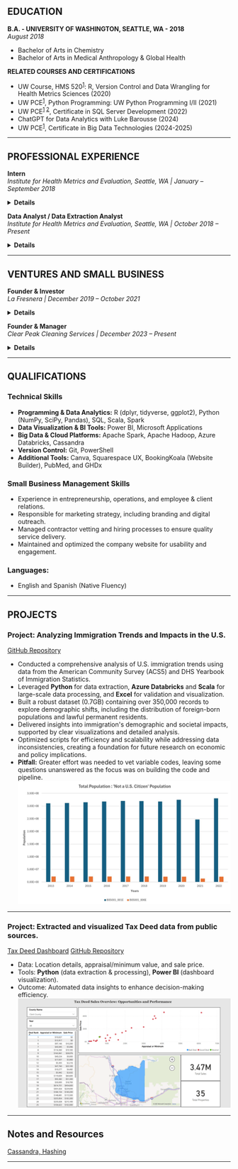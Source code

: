 ## EDUCATION

**B.A. -  UNIVERSITY OF WASHINGTON, SEATTLE, WA - 2018**  
_August 2018_  
- Bachelor of Arts in Chemistry  
- Bachelor of Arts in Medical Anthropology & Global Health  

**RELATED COURSES AND CERTIFICATIONS**  
- UW Course, HMS 520<sup>[1](https://www.washington.edu/students/crscat/hms.html)</sup>: R, Version Control and Data Wrangling for Health Metrics Sciences (2020)  
- UW PCE<sup>[1](https://www.pce.uw.edu/)</sup>, Python Programming: UW Python Programming I/II (2021)  
- UW PCE<sup>[1](https://github.com/chrish47-afk/chrish47-afk.github.io/blob/main/images/UW_SQL.jpeg) [2](https://www.pce.uw.edu/certificates/sql-server-database-development)</sup>, Certificate in SQL Server Development (2022)  
- ChatGPT for Data Analytics with Luke Barousse (2024)  
- UW PCE<sup>[1](https://www.pce.uw.edu/certificates/big-data-technologies)</sup>, Certificate in Big Data Technologies (2024-2025)  

---

## PROFESSIONAL EXPERIENCE

**Intern**  
_Institute for Health Metrics and Evaluation, Seattle, WA | January – September 2018_

<details>
  <summary><strong>Details</strong></summary>

<ul>
<li>Performed Upper Respiratory Infections & Hearing Loss scientific literature screenings and extractions.</li>
</ul>

</details>

**Data Analyst / Data Extraction Analyst**  
_Institute for Health Metrics and Evaluation, Seattle, WA | October 2018 – Present_

<details>
  <summary><strong>Details</strong></summary>
  
  <ul>
  <li>Conducted ad-hoc analytical work, including vetting data pipelines, creating visualizations, updating legacy code, and developing code for data verification and quality management.</li>
  <li>Managed and maintained the integrity of large data bins focused on maternal causes (both nonfatal and fatal) and infertility, ensuring data consistency across multiple datasets.</li>
  <li>Led data landscaping initiatives, identifying gaps, inconsistencies, and opportunities for enhanced data reliability in maternal health research.</li>
  <li>Experience in Scientific Literature and Microdata extractions.</li>
  <li>Ran, transformed, and developed new procedures for maternal, STI, and infertility data/code pipelines.</li>
  <li>Utilized HPC clusters and IDEs for version control and running R, STATA, and Python code.</li>
  <li>Conducted rigorous data validation and verification processes to enhance the accuracy and trustworthiness of in-house data, aligning with IHME’s standards for high-confidence data.</li>
  </ul>

</details>

---

## VENTURES AND SMALL BUSINESS

**Founder & Investor**  
_La Fresnera | December 2019 – October 2021_

<details>
  <summary><strong>Details</strong></summary>
  
<ul>  
<li>Mission-driven startup for the growth of Organic Cacao Farming & Regenerative Agriculture.</li>
</ul>

</details>

**Founder & Manager**  
_Clear Peak Cleaning Services | December 2023 – Present_

<details>
  <summary><strong>Details</strong></summary>
  
  <ul>
  <li>Recruited, trained, and supervised a team of cleaning staff, ensuring high standards of service and customer satisfaction.</li>
  <li>Conducted market analysis to identify growth opportunities and expand the customer base.</li>
  <li>Managed budgeting, financial planning, and expense management to ensure profitability, while outsourcing administrative duties such as payroll management.</li>
  <li>Designed and created marketing content for the company website and other platforms.</li>
  <li><a href="https://clearpeakcleaning.com" target="_blank">Visit Clear Peak Cleaning Services</a></li>
  </ul>
  
</details>

---

## QUALIFICATIONS

### **Technical Skills**
- **Programming & Data Analytics:** R (dplyr, tidyverse, ggplot2), Python (NumPy, SciPy, Pandas), SQL, Scala, Spark  
- **Data Visualization & BI Tools:** Power BI, Microsoft Applications  
- **Big Data & Cloud Platforms:** Apache Spark, Apache Hadoop, Azure Databricks, Cassandra  
- **Version Control:** Git, PowerShell  
- **Additional Tools:** Canva, Squarespace UX, BookingKoala (Website Builder), PubMed, and GHDx  

### **Small Business Management Skills**
- Experience in entrepreneurship, operations, and employee & client relations.  
- Responsible for marketing strategy, including branding and digital outreach.  
- Managed contractor vetting and hiring processes to ensure quality service delivery.  
- Maintained and optimized the company website for usability and engagement.

### **Languages**:
- English and Spanish (Native Fluency)

---

## PROJECTS
### Project: Analyzing Immigration Trends and Impacts in the U.S.
[GitHub Repository](https://github.com/chrish47-afk/census_dhs_project)
- Conducted a comprehensive analysis of U.S. immigration trends using data from the American Community Survey (ACS5) and DHS Yearbook of Immigration Statistics.
- Leveraged **Python** for data extraction, **Azure Databricks** and **Scala** for large-scale data processing, and **Excel** for validation and visualization.
- Built a robust dataset (0.7GB) containing over 350,000 records to explore demographic shifts, including the distribution of foreign-born populations and lawful permanent residents.
- Delivered insights into immigration's demographic and societal impacts, supported by clear visualizations and detailed analysis.
- Optimized scripts for efficiency and scalability while addressing data inconsistencies, creating a foundation for future research on economic and policy implications.
- **Pitfall:** Greater effort was needed to vet variable codes, leaving some questions unanswered as the focus was on building the code and pipeline.
[![Project Overview](images/US_pop_foreign_bar.jpg)](https://github.com/chrish47-afk/census_dhs_project)


---

### Project: Extracted and visualized Tax Deed data from public sources.
[Tax Deed Dashboard](https://app.powerbi.com/view?r=eyJrIjoiNzU0ZGYxMTgtZGJmZi00ODUwLWFkZDMtMGQ2YTUwNzNlYTJjIiwidCI6IjAxOTRiYjhiLTc4MGMtNDhkZS04YTdlLWU2YTA4MmQ1ODQ4YSIsImMiOjZ9)
[GitHub Repository](https://github.com/chrish47-afk/PowerBI/tree/main/Tax%20Deeds)
- Data: Location details, appraisal/minimum value, and sale price.
- Tools: **Python** (data extraction & processing), **Power BI** (dashboard visualization).
- Outcome: Automated data insights to enhance decision-making efficiency.
[![PowerBI_Overview](images/PowerBI_Tax_Deed.png)](https://app.powerbi.com/view?r=eyJrIjoiNzU0ZGYxMTgtZGJmZi00ODUwLWFkZDMtMGQ2YTUwNzNlYTJjIiwidCI6IjAxOTRiYjhiLTc4MGMtNDhkZS04YTdlLWU2YTA4MmQ1ODQ4YSIsImMiOjZ9)

---

## Notes and Resources
[Cassandra, Hashing](https://github.com/chrish47-afk/BigData/blob/main/Databricks/Cassandra_Hashing%202025-02-17%2016_16_14.ipynb)

---

